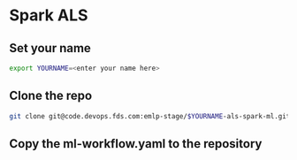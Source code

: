 # Spark ALS

## Set your name

```bash
export YOURNAME=<enter your name here>
```

## Clone the repo

```bash
git clone git@code.devops.fds.com:emlp-stage/$YOURNAME-als-spark-ml.git
```

## Copy the ml-workflow.yaml to the repository




